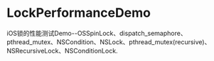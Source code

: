 # LockPerformanceDemo
iOS锁的性能测试Demo--OSSpinLock、dispatch_semaphore、pthread_mutex、NSCondition、NSLock、pthread_mutex(recursive)、NSRecursiveLock、NSConditionLock.
